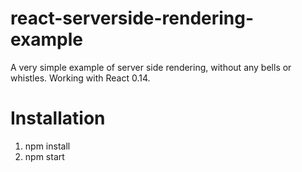 # react-serverside-rendering-example
A very simple example of server side rendering, without any bells or whistles. Working with React 0.14.

# Installation
1. npm install
2. npm start
